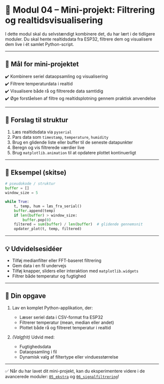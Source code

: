 # 🧪 Modul 04 – Mini-projekt: Filtrering og realtidsvisualisering

I dette modul skal du selvstændigt kombinere det, du har lært i de tidligere moduler. Du skal hente realtidsdata fra ESP32, filtrere dem og visualisere dem live i ét samlet Python-script.

---

## 🎯 Mål for mini-projektet

✔️ Kombinere seriel dataopsamling og visualisering  
✔️ Filtrere temperaturdata i realtid  
✔️ Visualisere både rå og filtrerede data samtidig  
✔️ Øge forståelsen af filtre og realtidsplotning gennem praktisk anvendelse

---

## 🔧 Forslag til struktur

1. Læs realtidsdata via `pyserial`
2. Pars data som `timestamp`, `temperature`, `humidity`
3. Brug en glidende liste eller buffer til de seneste datapunkter
4. Beregn og vis filtrerede værdier live
5. Brug `matplotlib.animation` til at opdatere plottet kontinuerligt

---

## 📜 Eksempel (skitse)

```python
# pseudokode / struktur
buffer = []
window_size = 5

while True:
    t, temp, hum = læs_fra_serial()
    buffer.append(temp)
    if len(buffer) > window_size:
        buffer.pop(0)
    filtered = sum(buffer) / len(buffer)  # glidende gennemsnit
    opdater_plot(t, temp, filtered)
```

---

## 💡 Udvidelsesidéer

- Tilføj medianfilter eller FFT-baseret filtrering
- Gem data i en fil undervejs
- Tilføj knapper, sliders eller interaktion med `matplotlib.widgets`
- Filtrer både temperatur og fugtighed

---

## 🔁 Din opgave

1. Lav en komplet Python-applikation, der:
   - Læser seriel data i CSV-format fra ESP32
   - Filtrerer temperatur (mean, median eller andet)
   - Plottet både rå og filtreret temperatur i realtid

2. *(Valgfrit)* Udvid med:
   - Fugtighedsdata
   - Dataopsamling i fil
   - Dynamisk valg af filtertype eller vinduesstørrelse

---

✅ Når du har lavet dit mini-projekt, kan du eksperimentere videre i de avancerede moduler: [`05_ekstra`](../05_ekstra/) og [`06_signalfiltrering`](../06_signalfiltrering/)!

